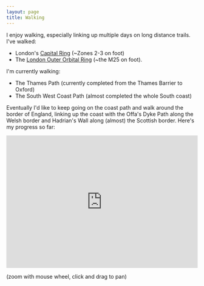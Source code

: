 ```yaml
---
layout: page
title: Walking
---
```

I enjoy walking, especially linking up multiple days on long distance trails.
I've walked:

- London's [Capital Ring](https://tfl.gov.uk/modes/walking/capital-ring) (~Zones 2-3 on foot)
- The [London Outer Orbital Ring](https://tfl.gov.uk/modes/walking/loop-walk) (~the M25 on foot).

I'm currently walking:
- The Thames Path (currently completed from the Thames Barrier to Oxford)
- The South West Coast Path (almost completed the whole South coast)

Eventually I'd like to keep going on the coast path and walk around the border
of England, linking up the coast with the Offa's Dyke Path along the Welsh
border and Hadrian's Wall along (almost) the Scottish border. Here's my progress so
far:

<iframe src="http://www.davidstansby.com/coast-path/" height="350px" width="100%" style="border:none;"></iframe>

(zoom with mouse wheel, click and drag to pan)
